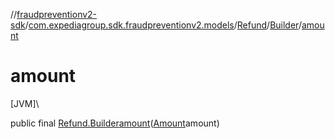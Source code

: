 //[fraudpreventionv2-sdk](../../../../index.md)/[com.expediagroup.sdk.fraudpreventionv2.models](../../index.md)/[Refund](../index.md)/[Builder](index.md)/[amount](amount.md)

# amount

[JVM]\

public final [Refund.Builder](index.md)[amount](amount.md)([Amount](../../-amount/index.md)amount)
